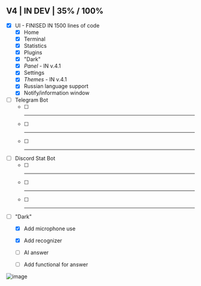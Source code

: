 ## V4 | IN DEV | 35% / 100%

- [x] UI - FINISED IN 1500 lines of code
  - [x] Home
  - [x] Terminal
  - [x] Statistics
  - [x] Plugins
  - [x] "Dark"
  - [x] _Panel_ - IN v.4.1
  - [x] Settings
  - [x] _Themes_ - IN v.4.1
  - [x] Russian language support
  - [x] Notify/information window

- [ ] Telegram Bot
  - [ ] ---
  - [ ] ---
  - [ ] ---

- [ ] Discord Stat Bot
  - [ ] ---
  - [ ] ---
  - [ ] ---

- [ ] "Dark"
  - [x] Add microphone use
  - [x] Add recognizer
  - [ ] AI answer
  - [ ] Add functional for answer




![image](https://github.com/Agzes/Pc-Stat-Bot/assets/103037173/257c8711-37b4-436d-932d-829ca6612ec4)
